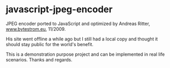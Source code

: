 javascript-jpeg-encoder
=======================

JPEG encoder ported to JavaScript and optimized by Andreas Ritter, www.bytestrom.eu, 11/2009.

His site went offline a while ago but I still had a local copy and thought it should stay public for the world's benefit.

This is a demonstration purpose project and can be implemented in real life scenarios.
Thanks and regards.
